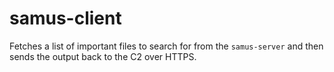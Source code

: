 # samus-client

Fetches a list of important files to search for from the `samus-server` and then sends the output back to the C2 over HTTPS.